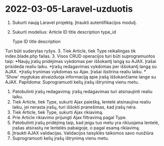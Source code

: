 # 2022-03-05-Laravel-uzduotis

1. Sukurti naują Laravel projektą. Įtraukti autentifikacijos modulį.
2. Sukurti modelius:
   Article
   ID
   title
   description
   type_id

   Type
   ID
   title
   description

Turi būti sudarytas ryšys.
3. Tiek Article, tiek Type reikalingas tik index.blade.php failas.
3. Visos CRUD operacijos turi būti suprogramuotos taip:
    *Naujų įrašų pridėjimas vykdomas per iššokantį langą su AJAX. Įrašai prisideda realiu laiku.
    *Įrašų redagavimas vykdomas per iššokantį langą su AJAX.
    *Įrašų trynimas vykdomas su Ajax. Įrašai išsitrina realiu laiku.
    * 'Show' mygtukas atvaizduoja informaciją apie įrašą iššokančiame lange su AJAX.
Papildoma:
 Suprogramuoti kelių įrašų ištrynimą vienu metu.

<!-- ------------------------------------ -->

1. Patobulinti įrašų redagavimą: įrašų redagavimas turi atsinaujinti realiu laiku.
2. Tiek Article, tiek Type, sukurti Ajax paiešką, lentelė atsinaujina realiu laiku, jei nerasta įrašų, turi iššokti pranešimas, kad įrašų nėra.
3. Tiek Article, tiek Type, sukurti Ajax rikiavimą.
4. Prie Article rikiavimo prijungti Ajax filtravimą pagal Type.
5. Patobulinti įrašų pridėjimą taip, kad jeigu tuo metu yra rikiuojama lentelė, įrašas atsirastų ne lentelės pabaigoje, o pagal esamą rikiavimą.
6. Įtraukti AJAX validacijas. Validacijos taisyklės taikomos savo nuožiūra
7. Suprogramuoti kelių įrašų ištrynimą vienu metu.

